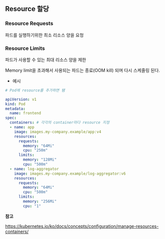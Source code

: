 ## Resource 할당

### Resource Requests

파드를 실행하기위한 최소 리소스 양을 요청

### Resource Limits

파드가 사용할 수 있는 최대 리소스 양을 제한

Memory limit을 초과해서 사용되는 파드는 종료(OOM kill) 되며 다시 스케줄링 된다.

* 예시

```yaml
# Pod에 resource를 추가하면 됌

apiVersion: v1
kind: Pod
metadata:
  name: frontend
spec:
  containers: # 각각의 container마다 resource 지정
  - name: app
    image: images.my-company.example/app:v4
    resources:
      requests:
        memory: "64Mi"
        cpu: "250m"
      limits:
        memory: "128Mi"
        cpu: "500m"
  - name: log-aggregator
    image: images.my-company.example/log-aggregator:v6
    resources:
      requests:
        memory: "64Mi"
        cpu: "500m"
      limits:
        memory: "256Mi"
        cpu: "1"
```



**참고**

https://kubernetes.io/ko/docs/concepts/configuration/manage-resources-containers/